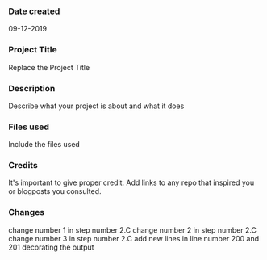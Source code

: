 ### Date created
09-12-2019

### Project Title
Replace the Project Title

### Description
Describe what your project is about and what it does

### Files used
Include the files used

### Credits
It's important to give proper credit. Add links to any repo that inspired you or blogposts you consulted.

### Changes
change number 1 in step number 2.C
change number 2 in step number 2.C
change number 3 in step number 2.C
add new lines in line number 200 and 201 decorating the output
